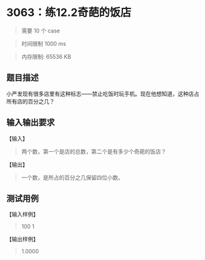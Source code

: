 # 3063：练12.2奇葩的饭店

> 需要 10 个 case

> 时间限制 1000 ms

> 内存限制: 65536 KB

## 题目描述

小严发现有很多店里有这种标志——禁止吃饭时玩手机。现在他想知道，这种店占所有店的百分之几？

## 输入输出要求

【输入】

> 两个数，第一个是店的总数，第二个是有多少个奇葩的饭店？

【输出】

> 一个数，是所占的百分之几保留四位小数。

## 测试用例

【输入样例】

> 100 1

【输出样例】

> 1.0000






